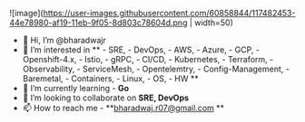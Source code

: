 ![image](https://user-images.githubusercontent.com/60858844/117482453-44e78980-af19-11eb-9f05-8d803c78604d.png | width=50)



- 👋 Hi, I’m @bharadwajr
- 👀 I’m interested in 
     ** - SRE,
      - DevOps,
      - AWS, 
      - Azure, 
      - GCP, 
      - Openshift-4.x, 
      - Istio, 
      - gRPC, 
      - CI/CD, 
      - Kubernetes, 
      - Terraform, 
      - Observability, 
      - ServiceMesh, 
      - Opentelemtry, 
      - Config-Management, 
      - Baremetal, 
      - Containers, 
      - Linux, 
      - OS, 
      - HW **
- 🌱 I’m currently learning - **Go**
- 💞️ I’m looking to collaborate on **SRE, DevOps**
- 📫 How to reach me - **bharadwaj.r07@gmail.com
**
<!---
bharadwajr567/bharadwajr567 is a ✨ special ✨ repository because its `README.md` (this file) appears on your GitHub profile.
You can click the Preview link to take a look at your changes.
--->
